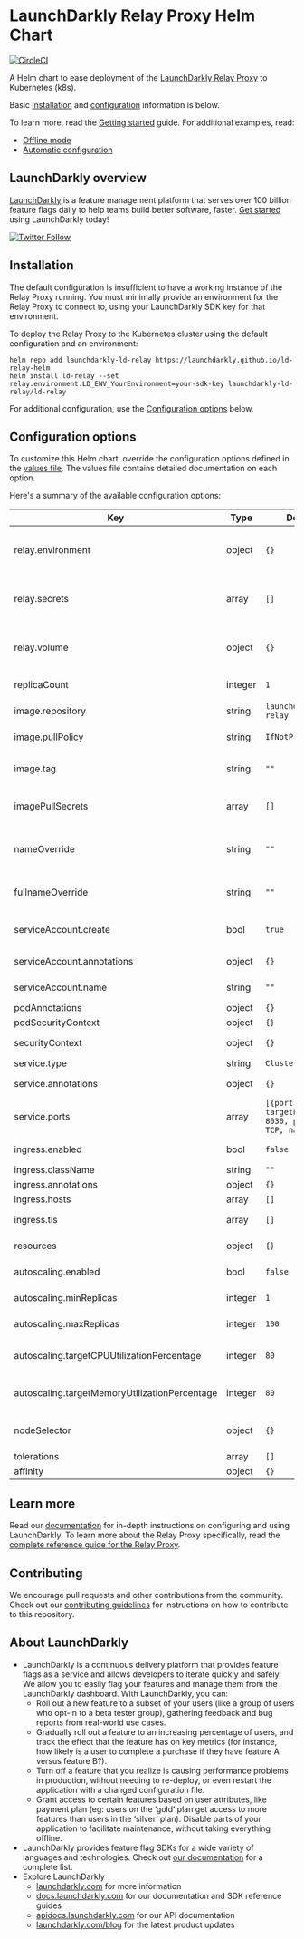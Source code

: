 # LaunchDarkly Relay Proxy Helm Chart

[![CircleCI](https://dl.circleci.com/status-badge/img/gh/launchdarkly/ld-relay-helm/tree/main.svg?style=svg)](https://dl.circleci.com/status-badge/redirect/gh/launchdarkly/ld-relay-helm/tree/main)

A Helm chart to ease deployment of the [LaunchDarkly Relay Proxy](https://github.com/launchdarkly/ld-relay) to Kubernetes (k8s).

Basic [installation](#installation) and [configuration](#configuration-options) information is below.

To learn more, read the [Getting started](./docs/getting-started.md) guide. For additional examples, read:

* [Offline mode](./docs/examples/offline-mode.md)
* [Automatic configuration](./docs/examples/automatic-configuration.md)

## LaunchDarkly overview

[LaunchDarkly](https://www.launchdarkly.com) is a feature management platform that serves over 100 billion feature flags daily to help teams build better software, faster. [Get started](https://docs.launchdarkly.com/docs/getting-started) using LaunchDarkly today!

[![Twitter Follow](https://img.shields.io/twitter/follow/launchdarkly.svg?style=social&label=Follow&maxAge=2592000)](https://twitter.com/intent/follow?screen_name=launchdarkly)

## Installation

The default configuration is insufficient to have a working instance of the Relay Proxy running. You must minimally provide an environment for the Relay Proxy to connect to, using your LaunchDarkly SDK key for that environment.

To deploy the Relay Proxy to the Kubernetes cluster using the default configuration and an environment:

```shell
helm repo add launchdarkly-ld-relay https://launchdarkly.github.io/ld-relay-helm
helm install ld-relay --set relay.environment.LD_ENV_YourEnvironment=your-sdk-key launchdarkly-ld-relay/ld-relay
```

For additional configuration, use the [Configuration options](#configuration-options) below.

## Configuration options

To customize this Helm chart, override the configuration options defined in the [values file](https://github.com/launchdarkly/ld-relay-helm/blob/main/values.yaml). The values file contains detailed documentation on each option.

Here's a summary of the available configuration options:


| Key                                           | Type    | Default                                                      | Description                                                                      |
|-----------------------------------------------|---------|--------------------------------------------------------------|----------------------------------------------------------------------------------|
| relay.environment                             | object  | `{}`                                                         | Defines container environment variables to configure the Relay Proxy instance    |
| relay.secrets                                 | array   | `[]`                                                         | Defines container environment variables populated from a Kubernetes secret       |
| relay.volume                                  | object  | `{}`                                                         | Enables offline mode or references an existing config file from a defined volume |
| replicaCount                                  | integer | `1`                                                          | Number of replicas of the relay pod                                              |
| image.repository                              | string  | `launchdarkly/ld-relay`                                      | ld-relay image repository                                                        |
| image.pullPolicy                              | string  | `IfNotPresent`                                               | ld-relay image pull policy                                                       |
| image.tag                                     | string  | `""`                                                         | Overrides the image tag whose default is the chart appVersion                    |
| imagePullSecrets                              | array   | `[]`                                                         | Specifies docker registry secret names as an array                               |
| nameOverride                                  | string  | `""`                                                         | Partially overrides the fullname template with a string (includes release name)  |
| fullnameOverride                              | string  | `""`                                                         | Fully overrides the fullname template with a string                              |
| serviceAccount.create                         | bool    | `true`                                                       | Specifies whether a service account should be created                            |
| serviceAccount.annotations                    | object  | `{}`                                                         | Annotations to add to the service account                                        |
| serviceAccount.name                           | string  | `""`                                                         | The name of the service account                                                  |
| podAnnotations                                | object  | `{}`                                                         | Pod annotations                                                                  |
| podSecurityContext                            | object  | `{}`                                                         | Pod security context                                                             |
| securityContext                               | object  | `{}`                                                         | Container security context                                                       |
| service.type                                  | string  | `ClusterIP`                                                  | Kubernetes service type                                                          |
| service.annotations                           | object  | `{}`                                                         | Annotations to add to the service                                                |
| service.ports                                 | array   | `[{port: 8030, targetPort: 8030, protocol: TCP, name: api}]` | Service port mapping. Must include one port named `api`.                         |
| ingress.enabled                               | bool    | `false`                                                      | Enables ingress controller                                                       |
| ingress.className                             | string  | `""`                                                         | Ingress class name                                                               |
| ingress.annotations                           | object  | `{}`                                                         | Ingress annotations                                                              |
| ingress.hosts                                 | array   | `[]`                                                         | List of host rules                                                               |
| ingress.tls                                   | array   | `[]`                                                         | Ingress TLS configuration                                                        |
| resources                                     | object  | `{}`                                                         | Resource requirements for the relay container                                    |
| autoscaling.enabled                           | bool    | `false`                                                      | Enables HorizontalPodAutoscaler                                                  |
| autoscaling.minReplicas                       | integer | `1`                                                          | Sets minimum number of running replicas                                          |
| autoscaling.maxReplicas                       | integer | `100`                                                        | Sets maximum number of running replicas                                          |
| autoscaling.targetCPUUtilizationPercentage    | integer | `80`                                                         | Configures CPU as an average utilization metrics resource                        |
| autoscaling.targetMemoryUtilizationPercentage | integer | `80`                                                         | Configures memory as an average utilization metrics resource                     |
| nodeSelector                                  | object  | `{}`                                                         | Selector to target node placement for the relay pod                              |
| tolerations                                   | array   | `[]`                                                         | Specify pod tolerations                                                          |
| affinity                                      | object  | `{}`                                                         | Specify pod affinity                                                             |

## Learn more

Read our [documentation](https://docs.launchdarkly.com) for in-depth instructions on configuring and using LaunchDarkly. To learn more about the Relay Proxy specifically, read the [complete reference guide for the Relay Proxy](https://docs.launchdarkly.com/home/relay-proxy).

## Contributing

We encourage pull requests and other contributions from the community. Check out our [contributing guidelines](CONTRIBUTING.md) for instructions on how to contribute to this repository.

## About LaunchDarkly

* LaunchDarkly is a continuous delivery platform that provides feature flags as a service and allows developers to iterate quickly and safely. We allow you to easily flag your features and manage them from the LaunchDarkly dashboard.  With LaunchDarkly, you can:
    * Roll out a new feature to a subset of your users (like a group of users who opt-in to a beta tester group), gathering feedback and bug reports from real-world use cases.
    * Gradually roll out a feature to an increasing percentage of users, and track the effect that the feature has on key metrics (for instance, how likely is a user to complete a purchase if they have feature A versus feature B?).
    * Turn off a feature that you realize is causing performance problems in production, without needing to re-deploy, or even restart the application with a changed configuration file.
    * Grant access to certain features based on user attributes, like payment plan (eg: users on the ‘gold’ plan get access to more features than users in the ‘silver’ plan). Disable parts of your application to facilitate maintenance, without taking everything offline.
* LaunchDarkly provides feature flag SDKs for a wide variety of languages and technologies. Check out [our documentation](https://docs.launchdarkly.com/docs) for a complete list.
* Explore LaunchDarkly
    * [launchdarkly.com](https://www.launchdarkly.com/ "LaunchDarkly Main Website") for more information
    * [docs.launchdarkly.com](https://docs.launchdarkly.com/  "LaunchDarkly Documentation") for our documentation and SDK reference guides
    * [apidocs.launchdarkly.com](https://apidocs.launchdarkly.com/  "LaunchDarkly API Documentation") for our API documentation
    * [launchdarkly.com/blog](https://launchdarkly.com/blog/  "LaunchDarkly Blog Documentation") for the latest product updates

